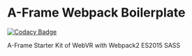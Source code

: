 # A-Frame Webpack Boilerplate

[![Codacy Badge](https://api.codacy.com/project/badge/Grade/7a47a8ae8682467b9e33a3d47a6fbd54)](https://www.codacy.com/app/marko-kungla/aframe-webpack-boilerplate?utm_source=github.com&utm_medium=referral&utm_content=mkungla/aframe-webpack-boilerplate&utm_campaign=badger)

A-Frame Starter Kit of WebVR with Webpack2 ES2015 SASS
